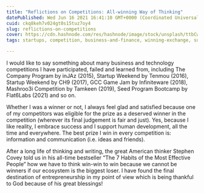 ```yaml
---
title: "Reflictions on Competitions: All-winning Way of Thinking"
datePublished: Wed Jun 16 2021 16:41:10 GMT+0000 (Coordinated Universal Time)
cuid: ckq8keh7v024gt0s15tuz7oy4
slug: reflictions-on-competitions
cover: https://cdn.hashnode.com/res/hashnode/image/stock/unsplash/ttbCwN_mWic/upload/593dea4859aa06acc28015526ae172ac.jpeg
tags: startups, competition, business-and-finance, winning-exchange, successful-people

---
```


I would like to say something about many business and technology competitions I have participated, failed and learned from, including The Company Program by inJAz (2015), Startup Weekend by Tenmou (2016), Startup Weekend by CH9 (2017), GCC Game Jam by Infiniteware (2018), Mashroo3i Competition by Tamkeen (2019), Seed Program Bootcamp by Flat6Labs (2021) and so on.

Whether I was a winner or not, I always feel glad and satisfied because one of my competitors was eligible for the prize as a deserved winner in the competition (wherever its final judgement is fair and just). Yes, because I like reality, I embrace success and I support human development, all the time and everywhere. The best prize I win in every competition is: information and communication (i.e. ideas and friends).

After a long life of thinking and writing, the great American thinker Stephen Covey told us in his all-time bestseller “The 7 Habits of the Most Effective People” how we have to think win-win to win because we cannot be winners if our ecosystem is the biggest loser. I have found the final destination of entrepreneurship in my point of view which is being thankful to God because of his great blessings!